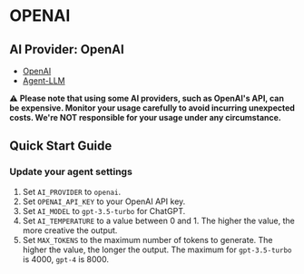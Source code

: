 # OPENAI

## AI Provider: OpenAI

- [OpenAI](https://openai.com)
- [Agent-LLM](https://github.com/Josh-XT/Agent-LLM)

⚠️ **Please note that using some AI providers, such as OpenAI's API, can be expensive. Monitor your usage carefully to avoid incurring unexpected costs. We're NOT responsible for your usage under any circumstance.**

## Quick Start Guide
### Update your agent settings
1. Set `AI_PROVIDER` to `openai`.
2. Set `OPENAI_API_KEY` to your OpenAI API key.
3. Set `AI_MODEL` to `gpt-3.5-turbo` for ChatGPT.
4. Set `AI_TEMPERATURE` to a value between 0 and 1. The higher the value, the more creative the output.
5. Set `MAX_TOKENS` to the maximum number of tokens to generate. The higher the value, the longer the output.  The maximum for `gpt-3.5-turbo` is 4000, `gpt-4` is 8000.

